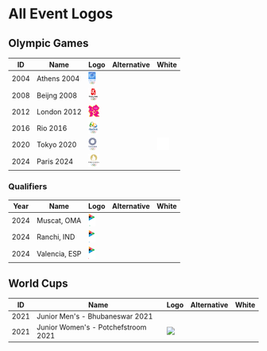 # All Event Logos

## Olympic Games
| ID | Name | Logo | Alternative | White |
|:-:|---|---|---|---|
| 2004 | Athens 2004 | <img src="/svg/events/olympics/2004/2004_summer_olympics_logo.svg" height="25px" /> | | |
| 2008 | Beijng 2008 | <img src="/svg/events/olympics/2008/2008_summer_olympics_logo.svg" height="25px" /> | | |
| 2012 | London 2012 | <img src="/svg/events/olympics/2012/2012_summer_olympics_logo.svg" height="25px" /> | | |
| 2016 | Rio 2016 | <img src="/svg/events/olympics/2016/2016_summer_olympics_logo.svg" height="25px" /> | | |
| 2020 | Tokyo 2020 | <img src="/svg/events/olympics/2020/2020_summer_olympics_logo.svg" height="25px" /> | | <img src="/svg/events/olympics/2020/mission_tokio.svg" height="25px" /> |
| 2024 | Paris 2024 | <img src="/svg/events/olympics/2024/2024_summer_olympics_logo.svg" height="25px" /> | | |

### Qualifiers
| Year | Name | Logo | Alternative | White |
|:-:|---|---|---|---|
| 2024 | Muscat, OMA | <img src="/svg/events/olympic-qualifiers/2024/oma_muscat.svg" height="25px" /> | | |
| 2024 | Ranchi, IND | <img src="/svg/events/olympic-qualifiers/2024/ind_ranchi.svg" height="25px" /> | | |
| 2024 | Valencia, ESP | <img src="/svg/events/olympic-qualifiers/2024/esp_valencia.svg" height="25px" /> | | |

## World Cups
| ID | Name | Logo | Alternative | White |
|:-:|---|---|---|---|
| 2021 | Junior Men's - Bhubaneswar 2021 | | | |
| 2021 | Junior Women's - Potchefstroom 2021 | <img src="/svg/events/worldcup/2021_FIH_JWC_Bhubaneswar_2021.svg" height="25px" /> | | |